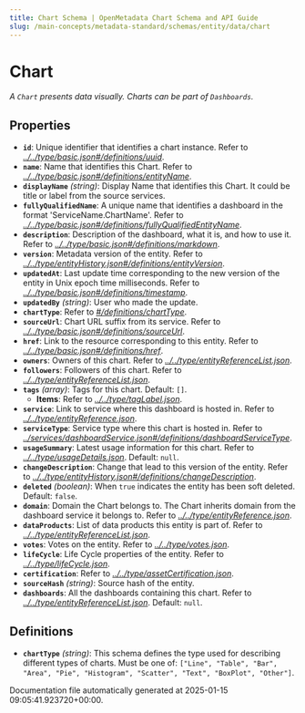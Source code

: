 ```yaml
---
title: Chart Schema | OpenMetadata Chart Schema and API Guide
slug: /main-concepts/metadata-standard/schemas/entity/data/chart
---
```


# Chart

*A `Chart` presents data visually. Charts can be part of `Dashboards`.*

## Properties

- **`id`**: Unique identifier that identifies a chart instance. Refer to *[../../type/basic.json#/definitions/uuid](#/../type/basic.json#/definitions/uuid)*.
- **`name`**: Name that identifies this Chart. Refer to *[../../type/basic.json#/definitions/entityName](#/../type/basic.json#/definitions/entityName)*.
- **`displayName`** *(string)*: Display Name that identifies this Chart. It could be title or label from the source services.
- **`fullyQualifiedName`**: A unique name that identifies a dashboard in the format 'ServiceName.ChartName'. Refer to *[../../type/basic.json#/definitions/fullyQualifiedEntityName](#/../type/basic.json#/definitions/fullyQualifiedEntityName)*.
- **`description`**: Description of the dashboard, what it is, and how to use it. Refer to *[../../type/basic.json#/definitions/markdown](#/../type/basic.json#/definitions/markdown)*.
- **`version`**: Metadata version of the entity. Refer to *[../../type/entityHistory.json#/definitions/entityVersion](#/../type/entityHistory.json#/definitions/entityVersion)*.
- **`updatedAt`**: Last update time corresponding to the new version of the entity in Unix epoch time milliseconds. Refer to *[../../type/basic.json#/definitions/timestamp](#/../type/basic.json#/definitions/timestamp)*.
- **`updatedBy`** *(string)*: User who made the update.
- **`chartType`**: Refer to *[#/definitions/chartType](#definitions/chartType)*.
- **`sourceUrl`**: Chart URL suffix from its service. Refer to *[../../type/basic.json#/definitions/sourceUrl](#/../type/basic.json#/definitions/sourceUrl)*.
- **`href`**: Link to the resource corresponding to this entity. Refer to *[../../type/basic.json#/definitions/href](#/../type/basic.json#/definitions/href)*.
- **`owners`**: Owners of this chart. Refer to *[../../type/entityReferenceList.json](#/../type/entityReferenceList.json)*.
- **`followers`**: Followers of this chart. Refer to *[../../type/entityReferenceList.json](#/../type/entityReferenceList.json)*.
- **`tags`** *(array)*: Tags for this chart. Default: `[]`.
  - **Items**: Refer to *[../../type/tagLabel.json](#/../type/tagLabel.json)*.
- **`service`**: Link to service where this dashboard is hosted in. Refer to *[../../type/entityReference.json](#/../type/entityReference.json)*.
- **`serviceType`**: Service type where this chart is hosted in. Refer to *[../services/dashboardService.json#/definitions/dashboardServiceType](#/services/dashboardService.json#/definitions/dashboardServiceType)*.
- **`usageSummary`**: Latest usage information for this chart. Refer to *[../../type/usageDetails.json](#/../type/usageDetails.json)*. Default: `null`.
- **`changeDescription`**: Change that lead to this version of the entity. Refer to *[../../type/entityHistory.json#/definitions/changeDescription](#/../type/entityHistory.json#/definitions/changeDescription)*.
- **`deleted`** *(boolean)*: When `true` indicates the entity has been soft deleted. Default: `false`.
- **`domain`**: Domain the Chart belongs to. The Chart inherits domain from the dashboard service it belongs to. Refer to *[../../type/entityReference.json](#/../type/entityReference.json)*.
- **`dataProducts`**: List of data products this entity is part of. Refer to *[../../type/entityReferenceList.json](#/../type/entityReferenceList.json)*.
- **`votes`**: Votes on the entity. Refer to *[../../type/votes.json](#/../type/votes.json)*.
- **`lifeCycle`**: Life Cycle properties of the entity. Refer to *[../../type/lifeCycle.json](#/../type/lifeCycle.json)*.
- **`certification`**: Refer to *[../../type/assetCertification.json](#/../type/assetCertification.json)*.
- **`sourceHash`** *(string)*: Source hash of the entity.
- **`dashboards`**: All the dashboards containing this chart. Refer to *[../../type/entityReferenceList.json](#/../type/entityReferenceList.json)*. Default: `null`.
## Definitions

- **`chartType`** *(string)*: This schema defines the type used for describing different types of charts. Must be one of: `["Line", "Table", "Bar", "Area", "Pie", "Histogram", "Scatter", "Text", "BoxPlot", "Other"]`.


Documentation file automatically generated at 2025-01-15 09:05:41.923720+00:00.
